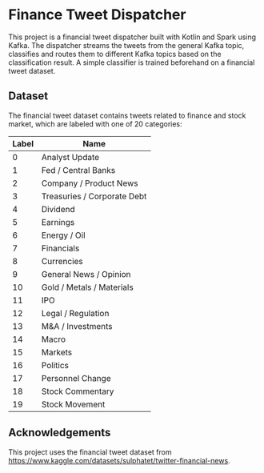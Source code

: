 # Finance Tweet Dispatcher

This project is a financial tweet dispatcher built with Kotlin and Spark using Kafka.
The dispatcher streams the tweets from the general Kafka topic, 
classifies and routes them to different Kafka topics based on the classification result.
A simple classifier is trained beforehand on a financial tweet dataset.

## Dataset

The financial tweet dataset contains tweets related to finance and stock market, which are labeled with one of 20
categories:

| Label | Name                        |
|-------|-----------------------------|
| 0     | Analyst Update              |
| 1     | Fed / Central Banks         |
| 2     | Company / Product News      |
| 3     | Treasuries / Corporate Debt |
| 4     | Dividend                    |
| 5     | Earnings                    |
| 6     | Energy / Oil                |
| 7     | Financials                  |
| 8     | Currencies                  |
| 9     | General News / Opinion      |
| 10    | Gold / Metals / Materials   |
| 11    | IPO                         |
| 12    | Legal / Regulation          |
| 13    | M&A / Investments           |
| 14    | Macro                       |
| 15    | Markets                     |
| 16    | Politics                    |
| 17    | Personnel Change            |
| 18    | Stock Commentary            |
| 19    | Stock Movement              |


## Acknowledgements

This project uses the financial tweet dataset from https://www.kaggle.com/datasets/sulphatet/twitter-financial-news.